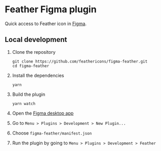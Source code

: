 # Feather Figma plugin

Quick access to Feather icon in [Figma](https://figma.com).

## Local development

1. Clone the repository

   ```shell
   git clone https://github.com/feathericons/figma-feather.git
   cd figma-feather
   ```

1. Install the dependencies

   ```shell
   yarn
   ```

1. Build the plugin

   ```
   yarn watch
   ```

1. Open the [Figma desktop app](https://www.figma.com/downloads/)

1. Go to `Menu > Plugins > Development > New Plugin...`

1. Choose `figma-feather/manifest.json`

1. Run the plugin by going to `Menu > Plugins > Development > Feather`
